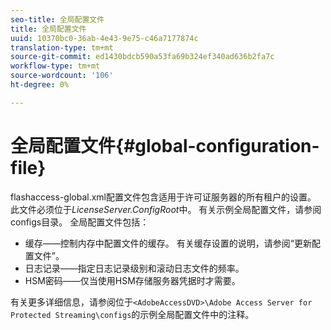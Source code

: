 ```yaml
---
seo-title: 全局配置文件
title: 全局配置文件
uuid: 10370bc0-36ab-4e43-9e75-c46a7177874c
translation-type: tm+mt
source-git-commit: ed1430bdcb590a53fa69b324ef340ad636b2fa7c
workflow-type: tm+mt
source-wordcount: '106'
ht-degree: 0%

---
```



# 全局配置文件{#global-configuration-file}

flashaccess-global.xml配置文件包含适用于许可证服务器的所有租户的设置。 此文件必须位于&#x200B;*LicenseServer.ConfigRoot*&#x200B;中。 有关示例全局配置文件，请参阅configs目录。 全局配置文件包括：

* 缓存——控制内存中配置文件的缓存。 有关缓存设置的说明，请参阅“更新配置文件”。
* 日志记录——指定日志记录级别和滚动日志文件的频率。
* HSM密码——仅当使用HSM存储服务器凭据时才需要。

有关更多详细信息，请参阅位于`<AdobeAccessDVD>\Adobe Access Server for Protected Streaming\configs`的示例全局配置文件中的注释。
